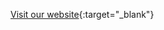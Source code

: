 [Visit our website](https://devharsh98.github.io/GitHub-Profile-Wrapper.github.io/){:target="_blank"}

